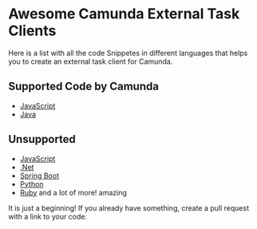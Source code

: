# Awesome Camunda External Task Clients

Here is a list with all the code Snippetes in different languages that helps you to create an external task client for Camunda.

## Supported Code by Camunda
- [JavaScript](https://github.com/camunda/camunda-external-task-client-js.git)
- [Java](https://github.com/camunda/camunda-external-task-client-java.git)

## Unsupported
- [JavaScript](https://github.com/nikku/camunda-worker-node)
- [.Net](https://github.com/tasso94/camunda-external-task-client-dotnet.git)
- [Spring Boot](https://github.com/camunda/camunda-external-task-client-spring-boot.git)
- [Python](https://github.com/camundacon2019/External-Task-Client.git)
- [Ruby](https://github.com/amalagaura/camunda-workflow) and a lot of more! amazing 

It is just a beginning! 
If you already have something, create a pull request with a link to your code. 
